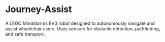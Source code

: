 # Journey-Assist
A LEGO Mindstorms EV3 robot designed to autonomously navigate and assist wheelchair users. Uses sensors for obstacle detection, pathfinding, and safe transport.
